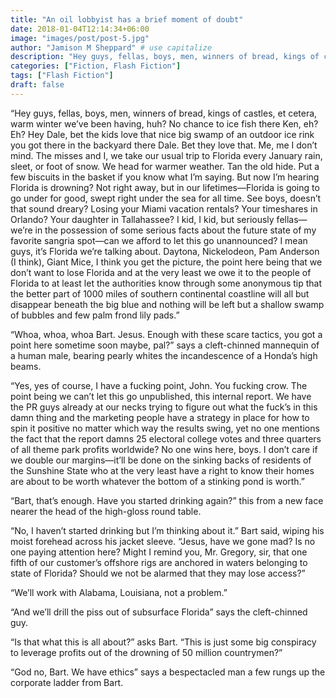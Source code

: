 ```yaml
---
title: "An oil lobbyist has a brief moment of doubt"
date: 2018-01-04T12:14:34+06:00
image: "images/post/post-5.jpg"
author: "Jamison M Sheppard" # use capitalize
description: "Hey guys, fellas, boys, men, winners of bread, kings of castles, et cetera, warm winter we’ve been having, huh?"
categories: ["Fiction, Flash Fiction"]
tags: ["Flash Fiction"]
draft: false
---
```


“Hey guys, fellas, boys, men, winners of bread, kings of castles, et cetera, warm winter we’ve been having, huh? No chance to ice fish there Ken, eh? Eh? Hey Dale, bet the kids love that nice big swamp of an outdoor ice rink you got there in the backyard there Dale. Bet they love that. Me, me I don’t mind. The misses and I, we take our usual trip to Florida every January rain, sleet, or foot of snow. We head for warmer weather. Tan the old hide. Put a few biscuits in the basket if you know what I’m saying. But now I’m hearing Florida is drowning? Not right away, but in our lifetimes—Florida is going to go under for good, swept right under the sea for all time. See boys, doesn’t that sound dreary? Losing your Miami vacation rentals? Your timeshares in Orlando? Your daughter in Tallahassee? I kid, I kid, but seriously fellas—we’re in the possession of some serious facts about the future state of my favorite sangria spot—can we afford to let this go unannounced? I mean guys, it’s Florida we’re talking about. Daytona, Nickelodeon, Pam Anderson (I think), Giant Mice, I think you get the picture, the point here being that we don’t want to lose Florida and at the very least we owe it to the people of Florida to at least let the authorities know through some anonymous tip that the better part of 1000 miles of southern continental coastline will all but disappear beneath the big blue and nothing will be left but a shallow swamp of bubbles and few palm frond lily pads.”

“Whoa, whoa, whoa Bart. Jesus. Enough with these scare tactics, you got a point here sometime soon maybe, pal?” says a cleft-chinned mannequin of a human male, bearing pearly whites the incandescence of a Honda’s high beams.

“Yes, yes of course, I have a fucking point, John. You fucking crow. The point being we can’t let this go unpublished, this internal report. We have the PR guys already at our necks trying to figure out what the fuck’s in this damn thing and the marketing people have a strategy in place for how to spin it positive no matter which way the results swing, yet no one mentions the fact that the report damns 25 electoral college votes and three quarters of all theme park profits worldwide? No one wins here, boys. I don’t care if we double our margins—it’ll be done on the sinking backs of residents of the Sunshine State who at the very least have a right to know their homes are about to be worth whatever the bottom of a stinking pond is worth.”

“Bart, that’s enough. Have you started drinking again?” this from a new face nearer the head of the high-gloss round table.

“No, I haven’t started drinking but I’m thinking about it.” Bart said, wiping his moist forehead across his jacket sleeve. “Jesus, have we gone mad? Is no one paying attention here? Might I remind you, Mr. Gregory, sir, that one fifth of our customer’s offshore rigs are anchored in waters belonging to state of Florida? Should we not be alarmed that they may lose access?”

“We’ll work with Alabama, Louisiana, not a problem.”

“And we’ll drill the piss out of subsurface Florida” says the cleft-chinned guy.

“Is that what this is all about?” asks Bart. “This is just some big conspiracy to leverage profits out of the drowning of 50 million countrymen?”

“God no, Bart. We have ethics” says a bespectacled man a few rungs up the corporate ladder from Bart.
